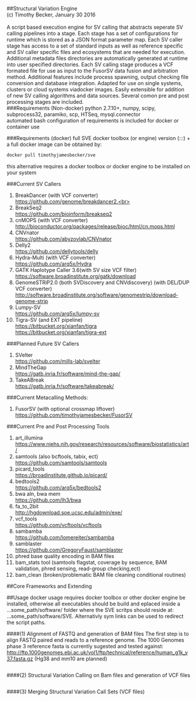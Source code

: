 
##Structural Variation Engine<br>
(c) Timothy Becker, January 30 2016<br><br>
A script based execution engine for SV calling that abstracts seperate SV calling pipelines into a stage.
Each stage has a set of configurations for runtime which is stored as a JSON format parameter map.
Each SV caller stage has access to a set of standard inputs as well as reference specific and SV caller
specific files and ecosystems that are needed for execution.  Additional metadata files directories are
automatically generated at runtime into user specified directories. Each SV calling stage produces
a VCF formated file for use as input to the FusorSV data fusion and arbitration method. Additional features include process spawning, output checking
file conversion and database integration.  Adapted for use on single systems, clusters or
cloud systems viadocker images.  Easily extensible for addition of new SV calling algorithms
and data sources.  Several comon pre and post processing stages are included.<br>
###Requirements (Non-docker)
python 2.7.10+, numpy, scipy, subprocess32, paramiko, scp, HTSeq, mysql.connector<br>
automated bash configuration of requirements is included for docker or container use

###Requirements (docker) full SVE
docker toolbox (or engine) version (:::) +
a full docker image can be obtained by:<br>
```bash
docker pull timothyjamesbecker/sve
```
this alternative requires a docker toolbox or docker engine to be installed on your system<br>

###Current SV Callers
1.  BreakDancer (with VCF converter)<br>https://github.com/genome/breakdancer2.<br>
2.  BreakSeq2<br>https://github.com/bioinform/breakseq2<br>
3.  cnMOPS (with VCF converter)<br>http://bioconductor.org/packages/release/bioc/html/cn.mops.html<br>
4.  CNVnator<br>https://github.com/abyzovlab/CNVnator<br>
5.  Delly2<br>https://github.com/dellytools/delly<br>
6.  Hydra-Multi (with VCF converter)<br>https://github.com/arq5x/Hydra<br>
7.  GATK Haplotype Caller 3.6(with SV size VCF filter)<br>https://software.broadinstitute.org/gatk/download<br>
8.  GenomeSTRiP2.0 (both SVDiscovery and CNVdiscovery) (with DEL/DUP VCF converter)<br> http://software.broadinstitute.org/software/genomestrip/download-genome-strip<br>
9.  Lumpy-SV<br> https://github.com/arq5x/lumpy-sv<br>
10. Tigra-SV (and EXT pipeline)<br> https://bitbucket.org/xianfan/tigra<br> https://bitbucket.org/xianfan/tigra-ext<br>

###Planned Future SV Callers
1. SVelter<br> https://github.com/mills-lab/svelter<br>
2. MindTheGap<br> https://gatb.inria.fr/software/mind-the-gap/<br>
3. TakeABreak<br> https://gatb.inria.fr/software/takeabreak/<br>

###Current Metacalling Methods:
1.  FusorSV (with optional crossmap liftover) <br> https://github.com/timothyjamesbecker/FusorSV<br>

###Current Pre and Post Processing Tools
1.  art_illumina<br> https://www.niehs.nih.gov/research/resources/software/biostatistics/art/<br>
2.  samtools (also bcftools, tabix, ect)<br> https://github.com/samtools/samtools<br>
3.  picard_tools<br> https://broadinstitute.github.io/picard/<br>
4.  bedtools2 <br> https://github.com/arq5x/bedtools2<br>
5.  bwa aln, bwa mem<br> https://github.com/lh3/bwa<br>
6.  fa_to_2bit<br>http://hgdownload.soe.ucsc.edu/admin/exe/<br>
7.  vcf_tools<br> https://github.com/vcftools/vcftools<br>
8.  sambamba<br>https://github.com/lomereiter/sambamba<br>
9.  samblaster<br>https://github.com/GregoryFaust/samblaster<br>
10. phred base quality encoding in BAM files<br>
11. bam_stats tool (samtools flagstat, coverage by sequence, BAM validation, phred sensing, read-group checking,ect)<br>
12. bam_clean (broken/problematic BAM file cleaning conditional routines)<br>

##Core Frameworks and Extending

##Usage
docker usage requires docker toolbox or other docker engine be installed, otherwise all executables should be build and eplaced inside a ...some_path/software/ folder where the SVE scritps should reside at: ...some_path/software/SVE.  Alternativly sym links can be used to redirect the script paths.

####(1) Alignment of FASTQ and generation of BAM files
The first step is to align FASTQ paired end reads to a reference genome.  The 1000 Genomes phase 3 reference fasta is currently sugested and tested against: http://ftp.1000genomes.ebi.ac.uk/vol1/ftp/technical/reference/human_g1k_v37.fasta.gz  (Hg38 and mm10 are planned)
```bash
```

####(2) Structural Variation Calling on Bam files and generation of VCF files
```bash
```
####(3) Merging Structural Variation Call Sets (VCF files)
```bash
```



